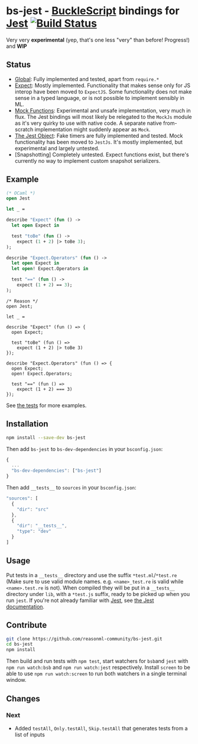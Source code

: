 # bs-jest - [BuckleScript](https://github.com/bucklescript/bucklescript) bindings for [Jest](https://github.com/facebook/jest) [![Build Status](https://travis-ci.org/reasonml-community/bs-jest.svg?branch=master)](https://travis-ci.org/reasonml-community/bs-jest)

Very very **experimental** (yep, that's one less "very" than before! Progress!) and **WIP**

## Status

* [Global](https://facebook.github.io/jest/docs/api.html#content): Fully implemented and tested, apart from `require.*`
* [Expect](https://facebook.github.io/jest/docs/expect.html#content): Mostly implemented. Functionality that makes sense only for JS interop have been moved to `ExpectJS`. Some functionality does not make sense in a typed language, or is not possible to implement sensibly in ML.
* [Mock Functions](https://facebook.github.io/jest/docs/mock-function-api.html#content): Experimental and unsafe implementation, very much in flux. The Jest bindings will most likely be relegated to the `MockJs` module as it's very quirky to use with native code. A separate native from-scratch implementation might suddenly appear as `Mock`.
* [The Jest Object](https://facebook.github.io/jest/docs/jest-object.html#content): Fake timers are fully implemented and tested. Mock functionality has been moved to `JestJs`. It's mostly implemented, but experimental and largely untested.
* [Snapshotting] Completely untested. Expect functions exist, but there's currently no way to implement custom snapshot serializers.

## Example

```ml
(* OCaml *)
open Jest

let _ =

describe "Expect" (fun () -> 
  let open Expect in

  test "toBe" (fun () ->
    expect (1 + 2) |> toBe 3);
);

describe "Expect.Operators" (fun () -> 
  let open Expect in
  let open! Expect.Operators in

  test "==" (fun () ->
    expect (1 + 2) == 3);
);
```

```reason
/* Reason */
open Jest;

let _ =

describe "Expect" (fun () => {
  open Expect;
	
  test "toBe" (fun () =>
    expect (1 + 2) |> toBe 3)
});
    
describe "Expect.Operators" (fun () => {
  open Expect;
  open! Expect.Operators;
  
  test "==" (fun () =>
    expect (1 + 2) === 3)
});
```

See [the tests](https://github.com/reasonml-community/bs-jest/tree/master/__tests__) for more examples.

## Installation

```sh
npm install --save-dev bs-jest
```

Then add `bs-jest` to `bs-dev-dependencies` in your `bsconfig.json`:
```js
{
  ...
  "bs-dev-dependencies": ["bs-jest"]
}
```
Then add `__tests__` to `sources` in your `bsconfig.json`:
```js
"sources": [
  {
    "dir": "src"
  },
  {
    "dir": "__tests__",
    "type": "dev"
  }
]
```

## Usage

Put tests in a `__tests__` directory and use the suffix `*test.ml`/`*test.re` (Make sure to use valid module names. e.g. `<name>_test.re` is valid while `<name>.test.re` is not). When compiled they will be put in a `__tests__` directory under `lib`, with a `*test.js` suffix, ready to be picked up when you run `jest`. If you're not already familiar with [Jest](https://github.com/facebook/jest), see [the Jest documentation](https://facebook.github.io/jest/).

## Contribute
```sh
git clone https://github.com/reasonml-community/bs-jest.git
cd bs-jest
npm install
```

Then build and run tests with `npm test`, start watchers for `bsb`and `jest` with `npm run watch:bsb` and `npm run watch:jest` respectively. Install `screen` to be able to use `npm run watch:screen` to run both watchers in a single terminal window.

## Changes

### Next
* Added `testAll`, `Only.testAll`, `Skip.testAll` that generates tests from a list of inputs